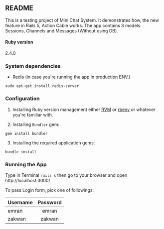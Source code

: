 ## README

This is a testing project of Mini Chat System. It demonstrates how, the new feature in Rails 5, Action Cable works.
The app contains 3 models: Sessions, Channels and Messages (Without using DB).

#### Ruby version
2.4.0

### System dependencies
* Redis (in case you're running the app in production ENV.)
```
sudo apt-get install redis-server
```

### Configuration
1. Installing Ruby version management either [RVM](https://rvm.io/) or [rbenv](https://github.com/rbenv/rbenv) or whatever you're familiar with.

2. Installing `Bundler` gem:
```
gem install bundler
```

3. Installing the required application gems:
```
bundle install
```


### Running the App
Type in Terminal `rails s` then go to your browser and open http://localhost:3000/

To pass Login form, pick one of followings:

| Username | Password |
| -------- |:--------:|
| emran    | emran    |
| zakwan   | zakwan   |
